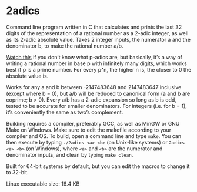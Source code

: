 # 2adics

Command line program written in C that calculates and prints the last 32 digits of the representation of a rational number as a 2-adic integer, as well as its 2-adic absolute value. Takes 2 integer inputs, the numerator a and the denominator b, to make the rational number a/b.

[Watch this](https://www.youtube.com/watch?v=tRaq4aYPzCc) if you don’t know what p-adics are, but basically, it’s a way of writing a rational number in base p with infinitely many digits, which works best if p is a prime number. For every p^n, the higher n is, the closer to 0 the absolute value is.

Works for any a and b between -2147483648 and 2147483647 inclusive (except where b = 0), but a/b will be reduced to canonical form (a and b are coprime; b > 0). Every a/b has a 2-adic expansion so long as b is odd, tested to be accurate for smaller denominators. For integers (i.e. for b = 1), it’s conveniently the same as two’s complement.

Building requires a compiler, preferably GCC, as well as MinGW or GNU Make on Windows. Make sure to edit the makefile according to your compiler and OS. To build, open a command line and type `make`. You can then execute by typing `./2adics <a> <b>` (on Unix-like systems) or `2adics <a> <b>` (on Windows), where `<a>` and `<b>` are the numerator and denominator inputs, and clean by typing `make clean`.

Built for 64-bit systems by default, but you can edit the macros to change it to 32-bit.

Linux executable size: 16.4 KB
